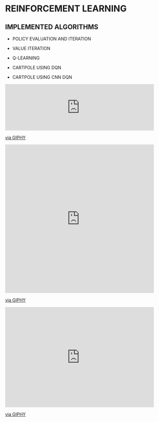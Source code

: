# **REINFORCEMENT LEARNING** 



## IMPLEMENTED  ALGORITHMS



- POLICY EVALUATION AND ITERATION 

- VALUE ITERATION

- Q-LEARNING

- CARTPOLE USING DQN

- CARTPOLE USING CNN DQN

<iframe src="https://giphy.com/embed/hrASD7fUuS5MO3bYuw" width="480" height="150" frameBorder="0" class="giphy-embed" ></iframe><p><a href="https://giphy.com/gifs/hrASD7fUuS5MO3bYuw">via GIPHY</a></p>

<iframe src="https://giphy.com/embed/S5tf2CpLnx3HoU3tNq" width="480" height="480" frameBorder="0" class="giphy-embed"></iframe><p><a href="https://giphy.com/gifs/S5tf2CpLnx3HoU3tNq">via GIPHY</a></p>

<iframe src="https://giphy.com/embed/gJtPm4FpSola0QAZfa" width="480" height="324" frameBorder="0" class="giphy-embed"></iframe><p><a href="https://giphy.com/gifs/gJtPm4FpSola0QAZfa">via GIPHY</a></p>

